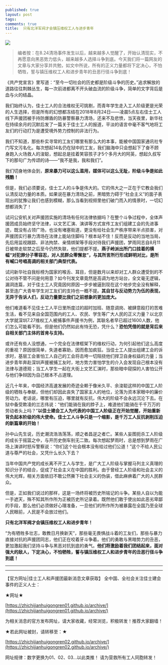 ```yaml
---
published: true
layout: post
tags:
comments: true
title:  只有北洋军阀才会镇压维权工人与进步青年
---
```



![](https://i.ooxx.ooo/2018/08/25/80912b89e3324756a88c411115a2538f.jpg)

>编者按：在8.24清场事件发生以后，越来越多人觉醒了，开始认清现实，不再愿意向黑恶势力低头，越来越多人选择斗争到底。今天我们将一篇网友的文章与大家分享并共勉，如文中所说，所有的正义力量都将下定决心，不怕牺牲，誓与镇压维权工人和进步青年的丑恶行径斗争到底！

《共产党宣言》里写道：“至今一切社会的历史都是阶级斗争的历史。”追求解放的道路往往荆棘丛生，每一次前进都离不开头破血流的阶级斗争，简单的文字背后是血与火的结晶。

我们始终认为，佳士工人的合法维权无可挑剔，而青年学生走入工人阶级更是光荣的人生选择，但是所有的幻想都冻结在2018年8月24日——凌晨5点左右佳士工人线下声援团被手持防爆盾的防暴警察暴力清场，还来不及悲愤，当天夜里，新华社在持续余月的沉默后发了一篇关于佳士工人的报道，平淡的语言中毫不客气地将工友们的行动打为是遭受境外势力控制的非法行为。

我们不知道，那些朴实寻常的工友们哪里有那么大的本事，能被中国国家通讯社专门写文污名化。每次想起14名仍在狱中的工友，我们脑海中只会想起下了奋不顾身跑入火场救人的浚聪，想起总是挂着笑容孩子才5个多月大的阿英，想起久叔写下的那句广为传颂的诗——“我不是我，我和我们”。

我们切身地体会到，**原来暴力可以这么滥用，媒体可以这么无耻，阶级斗争是如此残酷！**

但是，我们必须要说，佳士工人的斗争是伟大的。它的伟大之一正在于它教会我们认清反动力量的本质。如果说在暴力清场之前，黑暗势力碍于“社会主义”的面子表现出的犹豫让我们也感到模糊，那么当看到视频里他们破门而入的情景时，一切幻想都消失了！

试问公安机关对声援团实施的清场有任何法律依据吗？在整个斗争过程中，全体声援团成员始终坚守法律，以文艺汇演、演讲等方式宣传工友们组建工会的先进事迹，既没有占领广场，也没有堵塞街道，更没有给社会生产秩序带来半点损害，对声援团实行暴力清场在法律上能站住脚吗？根本站不住！反而是反动的当地当局，先后用监视跟踪、非法拘禁、亲情绑架等手段对待我们声援团，梦雨同志自8月11日被带走软禁之后至今仍然失联，他们提都不提。**燕子岭派出所门口挂着的横幅“对犯罪分子零容忍，对人民群众零懈怠”，与其所言所行形成鲜明对比，是所有喊口号唱高调的相关部门典型代表。**

试问新华社自我标榜为国家的喉舌、耳目，但是数月以来却对工人群众遭受到的不公对待不管不问是何用意？如今刊发文章竟然是高调为地方站台，全文毫无逻辑，漏洞连篇，对于佳士工人究竟因何原因一步步被逼到现在这个地步完全没有解释，甚至连广大青年学生对工友们的支持也一概不提。**其自甘与反动势力为伍的表现，无异于告诉人们，反动力量要比我们之前想象的更加庞大。**

他们难道看不见佳士工人平日里所度过的超时加班、随意调岗、被肆意殴打的苦难生活，看不见来自全国范围内的工人、农民、学生等广大人民的正义力量？以北京大学就深圳7.27维权工人被捕事件声援书为例，其联名者早已超过1600人数，他们怎么可能看不到。但是他们仍然如此有恃无恐，凭什么？**恐怕凭借的就是背后来自相关部门主体的首肯与支持。**

或许还有些人没想通，一个完全在法律框架下的维权行动，为何引起他们这么高度的重视？原因很简单，失道者寡助，因而愈加疯狂。当佳士工人提出组建工会的诉求时，基层工会害怕工人自己的工会将击垮一切阻挠他们捍卫自身权益的力量；当进步青年奔赴深圳声援被捕工友时，地方势力害怕学生的介入会发现自己根本没有法律与道德观；当工人学生一起在大街上文艺汇演时，那些暗中窥探的人害怕公开与他们争辩因为自己根本不占道理。

近几十年来，中国经济高速发展的奇迹全赖于像米久平、余浚聪这样的中国工人阶级的牺牲与奉献，但他们却因此丧失了国家主人的地位，沦落为资本家眼中的廉价劳动力。老话说，哪里有压迫，哪里就有反抗，伟大的阶级不会永远沉沦下去。在狱中备受欺凌的兰志伟说：“他们能骑在我的脖子上，难道他们能骑在千千万万的劳动者头上吗？”**以佳士建会工人为代表的中国工人阶级正在开始觉醒，开始重新背负起本阶级的伟大使命。佳士工人斗争只是一个缩影，是千万工人反抗剥削压迫的新篇章的开始！**

孙中山先生说，历史潮流浩浩荡荡，顺之者昌逆之者亡。某些人妄图扼杀工人阶级的成长于摇篮之中，与开历史倒车别无二致。每次想起梦雨时，总是想到梦雨在广场上演讲时怒斥警察说：“你们这个社会根本没有给过他们公道！”这个不给人民公道与尊严的社会，又凭什么长久下去？

当年中国共产党的成长离不开工人与学生，是广大工人阶级与掌握马列主义真理的知识分子的结合，促成了社会主义在中国的胜利。由于曾经工人阶级和社会主义的伟大光辉，相关方面依旧不敢公然撕下社会主义的伪装，借此麻痹着广大的人民群众。

但是，正如我们说过的那样，这是一场终将被历史所铭记的斗争。某些人自以为能一手遮天，殊不知其所作所为正被历史所记录着。既然他们敢于使出如此恶劣卑鄙的手段，那么他们必须做好心理准备，一旦他们的所作所为被暴露在全国乃至全球人民眼前，人民是不会放过他们。

**只有北洋军阀才会镇压维权工人和进步青年！**

“为有牺牲多壮志，敢教日月换新天”，那些毫无畏惧战斗着的工友们，那些与暴力直接对抗的声援团同志，他们正在咬着牙斗争着。他们的勇敢与黑暗势力的丑恶，更加激起我们坚持斗争与黑恶对抗到底的勇气。**他们将激励着我们团结起来，面对强大的敌人，下定决心，不怕牺牲，誓与镇压维权工人和进步青年的丑恶行径斗争到底！**

---

---

【官方网址|佳士工人和声援团最新消息文章获取】
全中国、全社会关注佳士建会事件的正义人士：

★网址★

[https://zhichijianhuigongren01.github.io/archive/](https://zhichijianhuigongren01.github.io/archive/)

为相关消息的官方发布网址，请大家收藏，经常浏览，积极转发！推荐大家翻墙！

★若此网址被封，请转移至：★

[https://zhichijianhuigongren02.github.io/archive/](https://zhichijianhuigongren02.github.io/archive/)

网址规律：数字更换为01、02、03...以此类推！
请为营救所有工人同胞转发！
